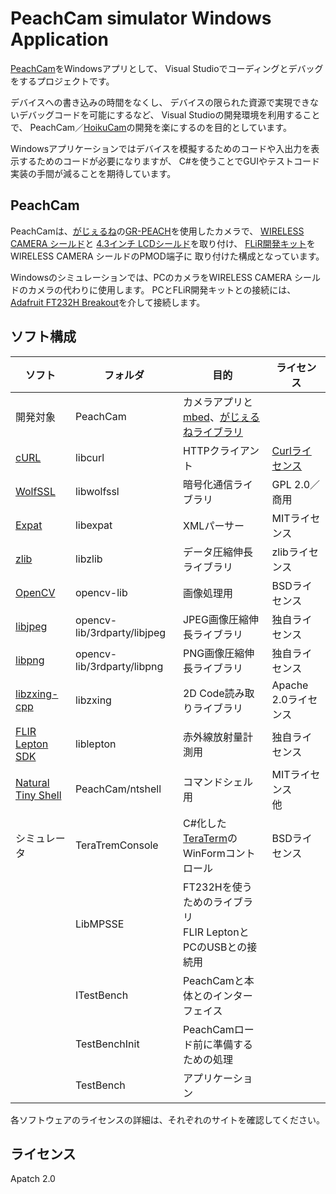 # PeachCam simulator Windows Application

[PeachCam](https://github.com/h7ga40/PeachCam)をWindowsアプリとして、
Visual Studioでコーディングとデバッグをするプロジェクトです。

デバイスへの書き込みの時間をなくし、
デバイスの限られた資源で実現できないデバッグコードを可能にするなど、
Visual Studioの開発環境を利用することで、
PeachCam／[HoikuCam](https://github.com/h7ga40/PeachCam)の開発を楽にするのを目的としています。

Windowsアプリケーションではデバイスを模擬するためのコードや入出力を表示するためのコードが必要になりますが、
C#を使うことでGUIやテストコード実装の手間が減ることを期待しています。


## PeachCam

PeachCamは、[がじぇるね](http://gadget.renesas.com)の[GR-PEACH](http://gadget.renesas.com/ja/product/peach.html)を使用したカメラで、
[WIRELESS CAMERA シールド](https://www.core.co.jp/product/m2m/gr-peach/audio-camera.html)と
[4.3インチ LCDシールド](https://www.core.co.jp/product/m2m/gr-peach/gr-lcd.html)を取り付け、
[FLiR開発キット](https://www.switch-science.com/catalog/2107/)をWIRELESS CAMERA シールドのPMOD端子に
取り付けた構成となっています。

Windowsのシミュレーションでは、PCのカメラをWIRELESS CAMERA シールドのカメラの代わりに使用します。
PCとFLiR開発キットとの接続には、[Adafruit FT232H Breakout](https://www.adafruit.com/product/2264)を介して接続します。

## ソフト構成

|ソフト|フォルダ|目的|ライセンス|
|-|-|-|-|
|開発対象|PeachCam|カメラアプリと[mbed](https://www.mbed.com/)、[がじぇるねライブラリ](https://github.com/d-kato/mbed-gr-libs)||
|[cURL](https://curl.haxx.se/)|libcurl|HTTPクライアント|[Curlライセンス](https://github.com/curl/curl/blob/master/COPYING)|
|[WolfSSL](https://www.wolfssl.com/)|libwolfssl|暗号化通信ライブラリ|GPL 2.0／商用|
|[Expat](https://libexpat.github.io/)|libexpat|XMLパーサー|MITライセンス|
|[zlib](https://www.zlib.net/)|libzlib|データ圧縮伸長ライブラリ|zlibライセンス|
|[OpenCV](https://opencv.org/)|opencv-lib|画像処理用|BSDライセンス|
|[libjpeg](http://www.ijg.org/)|opencv-lib/3rdparty/libjpeg|JPEG画像圧縮伸長ライブラリ|独自ライセンス|
|[libpng](http://www.libpng.org/pub/png/libpng.html)|opencv-lib/3rdparty/libpng|PNG画像圧縮伸長ライブラリ|独自ライセンス|
|[libzxing-cpp](https://github.com/augmate/libzxing-cpp)|libzxing|2D Code読み取りライブラリ|Apache 2.0ライセンス|
|[FLIR Lepton SDK](https://lepton.flir.com/software-sdk/)|liblepton|赤外線放射量計測用|独自ライセンス|
|[Natural Tiny Shell](https://www.cubeatsystems.com/ntshell/)|PeachCam/ntshell|コマンドシェル用|MITライセンス<br/>他|
|シミュレータ|TeraTremConsole|C#化した[TeraTerm](https://ja.osdn.net/projects/ttssh2/)のWinFormコントロール|BSDライセンス|
||LibMPSSE|FT232Hを使うためのライブラリ<br/>FLIR LeptonとPCのUSBとの接続用||
||ITestBench|PeachCamと本体とのインターフェイス||
||TestBenchInit|PeachCamロード前に準備するための処理||
||TestBench|アプリケーション||

各ソフトウェアのライセンスの詳細は、それぞれのサイトを確認してください。

## ライセンス

Apatch 2.0
